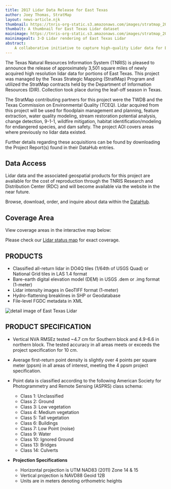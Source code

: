 ```yaml
---
title: 2017 Lidar Data Release for East Texas
author: Joey Thomas, StratMap
layout: news-article.njk
thumbnail: https://tnris-org-static.s3.amazonaws.com/images/stratmap_2017_50cm_east_texas_lidar_th.jpg
thumbalt: A thumbnail for East Texas Lidar dataset
mainimage: https://tnris-org-static.s3.amazonaws.com/images/stratmap_2017_50cm_east_texas_lidar_overview.jpg
mainimagealt: 3-D Lidar rendering of East Texas Lidar
abstract:
    A collaborative initiative to capture high-quality Lidar data for East Texas
---
```


The Texas Natural Resources Information System (TNRIS) is pleased to announce the release of approximately 3,501 square miles of newly acquired high resolution lidar data for portions of East Texas. This project was managed by the Texas Strategic Mapping (StratMap) Program and utilized the StratMap contracts held by the Department of Information Resources (DIR). Collection took place during the leaf-off season in Texas.

The StratMap contributing partners for this project were the TWDB and the Texas Commission on Environmental Quality (TCEQ). Lidar acquired from this project will be used for floodplain management and planning, feature extraction, water quality modeling, stream restoration potential analysis, change detection, 9-1-1, wildfire mitigation, habitat identification/modeling for endangered species, and dam safety. The project AOI covers areas where previously no lidar data existed.

Further details regarding these acquisitions can be found by downloading the Project Report(s) found in their DataHub entries.

## Data Access
<div class="media">
  <div class="media-body">
    <p>Lidar data and the associated geospatial products for this project are available for the cost of reproduction through the TNRIS Research and Distribution Center (RDC) and will become available via the website in the near future.</p>
    <p>
      Browse, download, order, and inquire about data within the <a href="https://data.tnris.org">DataHub</a>.
    </p>
  </div>
</div>

## Coverage Area

View coverage areas in the interactive map below:

<!---<iframe width="100%" height="520" frameborder="0" src="https://tnris-twdb.carto.com/u/tnris/builder/bbedf274-2141-4b1c-a443-8d339e7a9e7c/embed" allowfullscreen webkitallowfullscreen mozallowfullscreen oallowfullscreen msallowfullscreen></iframe> --->

Please check our [Lidar status map](https://tnris-twdb.carto.com/u/tnris/builder/03970fcc-1040-4819-a08b-30c139add308/embed) for exact coverage.

## PRODUCTS
- Classified all-return lidar in DO4Q tiles (1/64th of USGS Quad) or National Grid tiles in LAS 1.4 format
- Bare-earth digital elevation model (DEM) in USGS .dem or .img format (1-meter)
- Lidar intensity images in GeoTIFF format (1-meter)
- Hydro-flattening breaklines in SHP or Geodatabase
- File-level FGDC metadata in XML


<img class="img-responsive" src="https://tnris-org-static.s3.amazonaws.com/images/stratmap_2017_50cm_east_texas_lidar_detail.jpg" alt="detail image of East Texas Lidar">

## PRODUCT SPECIFICATION
- Vertical NVA RMSEz tested ~4.7 cm for Southern block and 4.9-6.6 in northern block. The tested accuracy in all areas meets or exceeds the project specification for 10 cm.
- Average first-return point density is slightly over 4 points per square meter (ppsm) in all areas of interest, meeting the 4 ppsm  project specification.

- Point data is classified according to the following American Society for Photogrammetry and Remote Sensing (ASPRS) class schema:
  * Class 1:  Unclassified
  * Class 2:  Ground
  * Class 3:  Low vegetation
  * Class 4:  Medium vegetation
  * Class 5:  Tall vegetation
  * Class 6:  Buildings
  * Class 7:  Low Point (noise)
  * Class 9:  Water
  * Class 10: Ignored Ground
  * Class 13: Bridges
  * Class 14: Culverts

- **Projection Specifications**
  + Horizontal projection is UTM NAD83 (2011) Zone 14 & 15
  + Vertical projection is NAVD88 Geoid 12B
  + Units are in meters denoting orthometric heights
